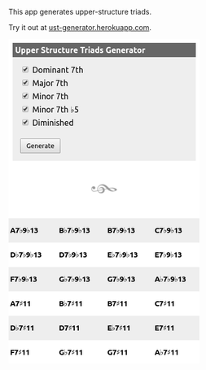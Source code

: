 This app generates upper-structure triads.

Try it out at [ust-generator.herokuapp.com](http://ust-generator.herokuapp.com/).

![](https://raw.githubusercontent.com/matstc/ust-generator/master/app/assets/images/ust-screenshot.png)

